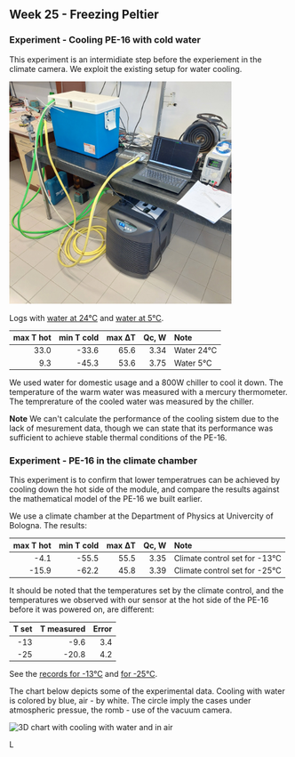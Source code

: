 ## Week 25 - Freezing Peltier 

### Experiment - Cooling PE-16 with cold water
This experiment is an intermidiate step before the experiement in the climate camera. We exploit the existing setup for water cooling.

<img alt="Cooling Pelter with cold water" src="/img/20240617_113001.jpg" width=400px>

Logs with [water at 24&deg;C](</logs/2024-06-17 100000.tsv>) and [water at 5&deg;C](</logs/2024-06-17 121523.tsv>).

| max T hot | min T cold | max &#916;T | Qc, W | Note |
| --: | --: | --: | --: | :-- |
| 33.0 | -33.6 | 65.6 | 3.34 | Water 24&deg;C | 
| 9.3 | -45.3 | 53.6 | 3.75 | Water 5&deg;C |

We used water for domestic usage and a 800W chiller to cool it down. The temperature of the warm water was measured with a mercury thermometer. The temprerature of the cooled water was measured by the chiller.

**Note** We can't calculate the performance of the cooling sistem due to the lack of mesurement data, though we can state that its performance was sufficient to achieve stable thermal conditions of the PE-16.

### Experiment - PE-16 in the climate chamber 
This experiment is to confirm that lower temperatrues can be achieved by cooling down the hot side of the module, and compare the results against the mathematical model of the PE-16 we built earlier. 

We use a climate chamber at the Department of Physics at Univercity of Bologna. The results:

| max T hot | min T cold | max &#916;T | Qc, W | Note |
| --: | --: | --: | --: | :-- |
| -4.1 | -55.5 | 55.5 | 3.35 | Climate control set for -13&deg;C | 
| -15.9 | -62.2 | 45.8 | 3.39 | Climate control set for -25&deg;C |

It should be noted that the temperatures set by the climate control, and the temperatures we observed with our sensor at the hot side of the PE-16 before it was powered on, are different:

| T set | T measured | Error |
| --: | --: | --: | 
| -13 | -9.6 | 3.4 | 
| -25 | -20.8 | 4.2 |

See the [records for -13&deg;C](</logs/2024-06-17 163254.tsv>) and [for -25&deg;C](</logs/2024-06-17 170748.tsv>).

The chart below depicts some of the experimental data. Cooling with water is colored by blue, air - by white. The circle imply the cases under atmospheric pressue, the romb - use of the vacuum camera.

<img alt="3D chart with cooling with water and in air" src="2024-06-11 - 3D chart - Qc wrt T cold and T hot.png" width=400px>

L

